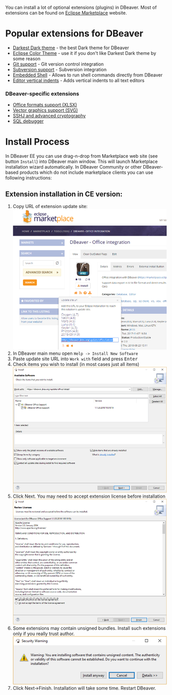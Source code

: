 You can install a lot of optional extensions (plugins) in DBeaver.
Most of extensions can be found on [Eclipse Marketplace](https://marketplace.eclipse.org/) website.

# Popular extensions for DBeaver

- [Darkest Dark theme](https://marketplace.eclipse.org/content/darkest-dark-theme-devstyle) - the best Dark theme for DBeaver
- [Eclipse Color Theme](https://marketplace.eclipse.org/content/eclipse-color-theme) - use it if you don't like Darkest Dark theme by some reason
- [Git support](https://marketplace.eclipse.org/content/egit-git-integration-eclipse) - Git version control integration
- [Subversion support](https://marketplace.eclipse.org/content/subclipse) - Subversion integration
- [Embedded Shell](https://marketplace.eclipse.org/content/easyshell) - Allows to run shell commands directly from DBeaver
- [Editor vertical indents](https://marketplace.eclipse.org/content/indent-guide) - Adds vertical indents to all text editors

### DBeaver-specific extensions
- [Office formats support (XLSX)](https://marketplace.eclipse.org/content/dbeaver-office-integration)
- [Vector graphics support (SVG)](https://marketplace.eclipse.org/content/dbeaver-svg-support)
- [SSHJ and advanced cryptography](https://marketplace.eclipse.org/content/dbeaver-sshj-support)
- [SQL debugger](https://marketplace.eclipse.org/content/dbeaver-sql-debugger)

# Install Process

In DBeaver EE you can use drag-n-drop from Marketplace web site (see button `Install`) into DBeaver main window. This will launch Marketplace installation wizard automatically.
In DBeaver Community or other DBeaver-based products which do not include marketplace clients you can use following instructions:

## Extension installation in CE version:

1. Copy URL of extension update site:
![](images/marketplace/copy-p2-url.png)
1. In DBeaver main menu open `Help -> Install New Software`
1. Paste update site URL into `Work with` field and press <kbd>Enter</kbd>
1. Check items you wish to install (in most cases just all items)
![](images/marketplace/install-new-software.png)
1. Click Next. You may need to accept extension license before installation
![](images/marketplace/accept-license.png)
1. Some extensions may contain unsigned bundles. Install such extensions only if you really trust author.
![](images/marketplace/unisgned-bundles.png)
1. Click Next->Finish. Installation will take some time. Restart DBeaver.
